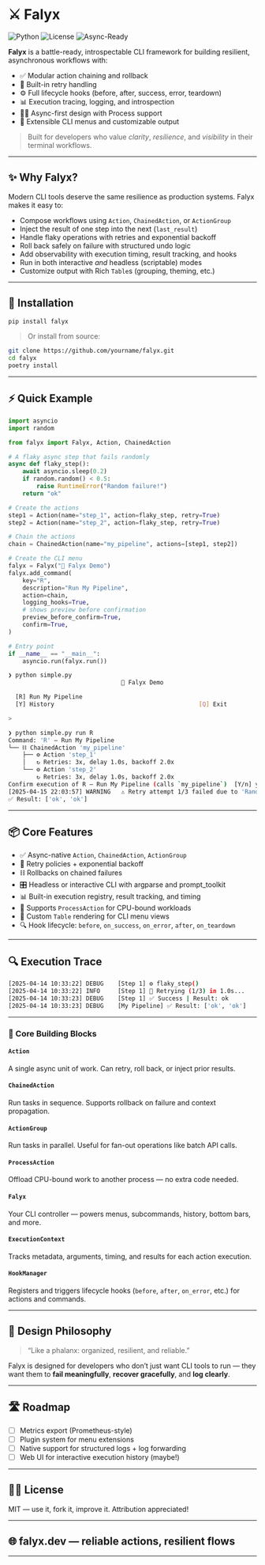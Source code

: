 # ⚔️ Falyx
![Python](https://img.shields.io/badge/Python-3.10+-blue)
![License](https://img.shields.io/badge/license-MIT-green)
![Async-Ready](https://img.shields.io/badge/asyncio-ready-purple)

**Falyx** is a battle-ready, introspectable CLI framework for building resilient, asynchronous workflows with:

- ✅ Modular action chaining and rollback
- 🔁 Built-in retry handling
- ⚙️ Full lifecycle hooks (before, after, success, error, teardown)
- 📊 Execution tracing, logging, and introspection
- 🧙‍♂️ Async-first design with Process support
- 🧩 Extensible CLI menus and customizable output

> Built for developers who value *clarity*, *resilience*, and *visibility* in their terminal workflows.

---

## ✨ Why Falyx?

Modern CLI tools deserve the same resilience as production systems. Falyx makes it easy to:

- Compose workflows using `Action`, `ChainedAction`, or `ActionGroup`
- Inject the result of one step into the next (`last_result`)
- Handle flaky operations with retries and exponential backoff
- Roll back safely on failure with structured undo logic
- Add observability with execution timing, result tracking, and hooks
- Run in both interactive *and* headless (scriptable) modes
- Customize output with Rich `Table`s (grouping, theming, etc.)

---

## 🔧 Installation

```bash
pip install falyx
```

> Or install from source:

```bash
git clone https://github.com/yourname/falyx.git
cd falyx
poetry install
```

---

## ⚡ Quick Example

```python
import asyncio
import random

from falyx import Falyx, Action, ChainedAction

# A flaky async step that fails randomly
async def flaky_step():
    await asyncio.sleep(0.2)
    if random.random() < 0.5:
        raise RuntimeError("Random failure!")
    return "ok"

# Create the actions
step1 = Action(name="step_1", action=flaky_step, retry=True)
step2 = Action(name="step_2", action=flaky_step, retry=True)

# Chain the actions
chain = ChainedAction(name="my_pipeline", actions=[step1, step2])

# Create the CLI menu
falyx = Falyx("🚀 Falyx Demo")
falyx.add_command(
    key="R",
    description="Run My Pipeline",
    action=chain,
    logging_hooks=True,
    # shows preview before confirmation
    preview_before_confirm=True,
    confirm=True,
)

# Entry point
if __name__ == "__main__":
    asyncio.run(falyx.run())
```

```bash
❯ python simple.py
                                🚀 Falyx Demo

  [R] Run My Pipeline
  [Y] History                                         [Q] Exit

>
```

```bash
❯ python simple.py run R
Command: 'R' — Run My Pipeline
└── ⛓ ChainedAction 'my_pipeline'
    ├── ⚙ Action 'step_1'
    │   ↻ Retries: 3x, delay 1.0s, backoff 2.0x
    └── ⚙ Action 'step_2'
        ↻ Retries: 3x, delay 1.0s, backoff 2.0x
Confirm execution of R — Run My Pipeline (calls `my_pipeline`)  [Y/n] y
[2025-04-15 22:03:57] WARNING   ⚠️ Retry attempt 1/3 failed due to 'Random failure!'.
✅ Result: ['ok', 'ok']
```

---

## 📦 Core Features

- ✅ Async-native `Action`, `ChainedAction`, `ActionGroup`
- 🔁 Retry policies + exponential backoff
- ⛓ Rollbacks on chained failures
- 🎛️ Headless or interactive CLI with argparse and prompt_toolkit
- 📊 Built-in execution registry, result tracking, and timing
- 🧠 Supports `ProcessAction` for CPU-bound workloads
- 🧩 Custom `Table` rendering for CLI menu views
- 🔍 Hook lifecycle: `before`, `on_success`, `on_error`, `after`, `on_teardown`

---

## 🔍 Execution Trace

```bash
[2025-04-14 10:33:22] DEBUG    [Step 1] ⚙ flaky_step()
[2025-04-14 10:33:22] INFO     [Step 1] 🔁 Retrying (1/3) in 1.0s...
[2025-04-14 10:33:23] DEBUG    [Step 1] ✅ Success | Result: ok
[2025-04-14 10:33:23] DEBUG    [My Pipeline] ✅ Result: ['ok', 'ok']
```

---

### 🧱 Core Building Blocks

#### `Action`
A single async unit of work. Can retry, roll back, or inject prior results.

#### `ChainedAction`
Run tasks in sequence. Supports rollback on failure and context propagation.

#### `ActionGroup`
Run tasks in parallel. Useful for fan-out operations like batch API calls.

#### `ProcessAction`
Offload CPU-bound work to another process — no extra code needed.

#### `Falyx`
Your CLI controller — powers menus, subcommands, history, bottom bars, and more.

#### `ExecutionContext`
Tracks metadata, arguments, timing, and results for each action execution.

#### `HookManager`
Registers and triggers lifecycle hooks (`before`, `after`, `on_error`, etc.) for actions and commands.

---

## 🧠 Design Philosophy

> “Like a phalanx: organized, resilient, and reliable.”

Falyx is designed for developers who don’t just want CLI tools to run — they want them to **fail meaningfully**, **recover gracefully**, and **log clearly**.

---

## 🛣️ Roadmap

- [ ] Metrics export (Prometheus-style)
- [ ] Plugin system for menu extensions
- [ ] Native support for structured logs + log forwarding
- [ ] Web UI for interactive execution history (maybe!)

---

## 🧑‍💼 License

MIT — use it, fork it, improve it. Attribution appreciated!

---

## 🌐 falyx.dev — **reliable actions, resilient flows**

---
